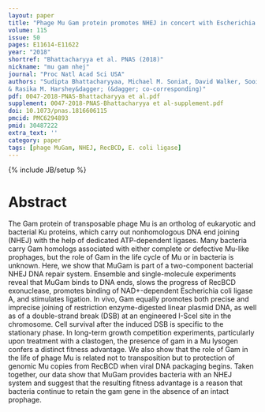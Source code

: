 ```yaml
---
layout: paper
title: "Phage Mu Gam protein promotes NHEJ in concert with Escherichia coli ligase"
volume: 115
issue: 50
pages: E11614-E11622
year: "2018"
shortref: "Bhattacharyya et al. PNAS (2018)"
nickname: "mu gam nhej"
journal: "Proc Natl Acad Sci USA"
authors: "Sudipta Bhattacharyyaa, Michael M. Soniat, David Walker, Sooin Jang, Ilya J. Finkelstein&dagger;,
& Rasika M. Harshey&dagger; (&dagger; co-corresponding)"
pdf: 0047-2018-PNAS-Bhattacharyya et al.pdf
supplement: 0047-2018-PNAS-Bhattacharyya et al-supplement.pdf
doi: 10.1073/pnas.1816606115
pmcid: PMC6294893
pmid: 30487222
extra_text: ''
category: paper
tags: [phage MuGam, NHEJ, RecBCD, E. coli ligase]
---
```

{% include JB/setup %}

# Abstract

The Gam protein of transposable phage Mu is an ortholog of eukaryotic and bacterial Ku proteins, which carry out nonhomologous DNA end joining (NHEJ) with the help of dedicated ATP-dependent ligases. Many bacteria carry Gam homologs associated with either complete or defective Mu-like prophages, but the role of Gam in the life cycle of Mu or in bacteria is unknown. Here, we show that MuGam is part of a two-component bacterial NHEJ DNA repair system. Ensemble and single-molecule experiments reveal that MuGam binds to DNA ends, slows the progress of RecBCD exonuclease, promotes binding of NAD+-dependent Escherichia coli ligase A, and stimulates ligation. In vivo, Gam equally promotes both precise and imprecise joining of restriction enzyme-digested linear plasmid DNA, as well as of a double-strand break (DSB) at an engineered I-SceI site in the chromosome. Cell survival after the induced DSB is specific to the stationary phase. In long-term growth competition experiments, particularly upon treatment with a clastogen, the presence of gam in a Mu lysogen confers a distinct fitness advantage. We also show that the role of Gam in the life of phage Mu is related not to transposition but to protection of genomic Mu copies from RecBCD when viral DNA packaging begins. Taken together, our data show that MuGam provides bacteria with an NHEJ system and suggest that the resulting fitness advantage is a reason that bacteria continue to retain the gam gene in the absence of an intact prophage. 
